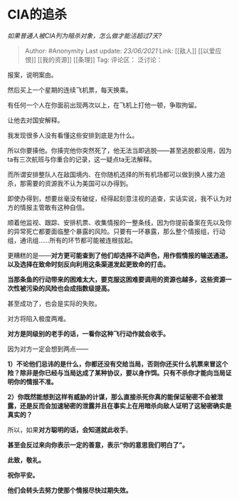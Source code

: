 # CIA的追杀
*如果普通人被CIA列为暗杀对象，怎么做才能活超过7天?*

> Author: #Anonymity
> Last update: *23/06/2021*
> Link: [[敌人]] [[以爱应恨]] [[我的资源]] [[条理]]
> Tag:
> 评论区：
> 泛讨论：

报案，说明案由。

然后买上一个星期的连续飞机票，每天换乘。

有任何一个人在你面前出现两次以上，在飞机上打他一顿，争取拘留。

让他去对国安解释。

我发现很多人没有看懂这些安排到底是为什么。

所以你要揍他。你揍完他你突然死了，他无法当即逃脱——甚至逃脱都没用，因为ta有三次航班与你重合的记录，这一疑点ta无法解释。

而所谓安排整队人在敌国境内、在你随机选择的所有机场都可以做到换人接力追杀，那需要的资源我不认为美国可以办得到。

即使办得到，想要丝毫没有破绽，经得起刻意注视的追查，实话实说，我不认为对方的情报主管敢有这种自信。

顺着他监视、跟踪、安排机票、收集情报的一整条线，因为你提前备案在先以及你的异常死亡都要面临整个暴露的风险。只要有一环暴露，那么整个情报组，行动组，通讯组……所有的环节都可能被连根拔起。

更糟糕的是——**对方更可能查到了他们却选择不动声色，用作假情报的输送通道。以及选择在致命时刻反向利用这条渠道发起更致命的打击。**

**当那条鱼的行动带来的困难太大，要克服这困难要调用的资源也越多，这些资源一次性被污染的风险也会成指数级提高。**

甚至成功了，也会是实际的失败。

对方将陷入极度两难。

**对方是同级别的老手的话，一看你这种飞行动作就会收手。**

因为对方一定会想到两点——

**1）不论他们忌讳的是什么，你都还没有交给当局，否则你还买什么机票来冒这个险？除非是你已经与当局达成了某种协议，要以身作饵。只有不杀你才能向当局证明你的情报不准。**

**2）你既然能想到这样有威胁的计谋，那么直接杀死你真的能保证秘密不会被泄露，还是反而会加速秘密的泄露并且在事实上在用暗杀向敌人证明了这秘密确实是真实的？**

所以，如果**对方聪明的话，会知道就此收手**。

**甚至会反过来向你表示一定的善意，表示“你的意思我们明白了”。**

**此致，敬礼。**

**祝你平安。**

**他们会转头去努力使那个情报尽快过期失效。**
